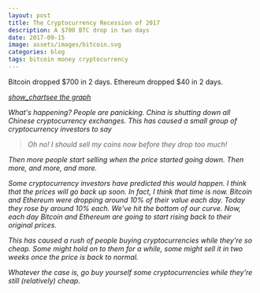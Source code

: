 ```yaml
---
layout: post
title: The Cryptocurrency Recession of 2017
description: A $700 BTC drop in two days
date: 2017-09-15
image: assets/images/bitcoin.svg
categories: blog
tags: bitcoin money cryptocurrency
---
```


Bitcoin dropped $700 in 2 days.
Ethereum dropped $40 in 2 days.

<a class="waves-effect waves-light btn" href="https://blockchain.info/charts/market-price"><i class="material-icons"><i class="material-icons">show_chart</i></icon>see the graph</a>

What's happening? People are panicking.
China is shutting down *all* Chinese cryptocurrency exchanges. This has caused a small group of cryptocurrency investors to say
<blockquote>Oh no! I should sell my coins now before they drop too much!</blockquote>
Then more people start selling when the price started going down.
Then more, and more, and more.

Some cryptocurrency investors have predicted this would happen. I think that the prices will go back up soon. In fact, I think that time is now. Bitcoin and Ethereum were dropping around 10% of their value each day. Today they rose by around 10% each. We've hit the bottom of our curve. Now, each day Bitcoin and Ethereum are going to start rising back to their original prices.

This has caused a rush of people buying cryptocurrencies while they're so cheap. Some might hold on to them for a while, some might sell it in two weeks once the price is back to normal. 

Whatever the case is, go buy yourself some cryptocurrencies while they're still *(relatively)* cheap.
